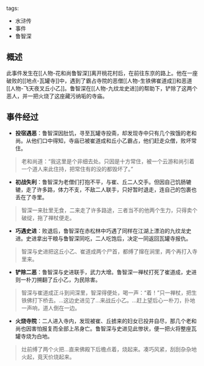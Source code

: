 tags:
  - 水浒传
  - 事件
  - 鲁智深

## 概述
此事件发生在[[人物-花和尚鲁智深]]离开桃花村后，在前往东京的路上。他在一座破败的[[地点-瓦罐寺]]中，遇到了霸占寺院的恶僧[[人物-生铁佛崔道成]]和恶道[[人物-飞天夜叉丘小乙]]。鲁智深在[[人物-九纹龙史进]]的帮助下，铲除了这两个恶人，并一把火烧了这座藏污纳垢的寺庙。

## 事件经过
- **投宿遇恶**：鲁智深因肚饥，寻至瓦罐寺投斋，却发现寺中只有几个挨饿的老和尚。从他们口中得知，寺庙已被崔道成和丘小乙霸占，他们赶走众僧，败坏常住。
> 老和尚道：“我这里是个非细去处。只因是十方常住，被一个云游和尚引着一个道人来此住持，把常住有的没的都毁坏了。”

- **初战失利**：鲁智深为老僧们打抱不平，与崔、丘二人交手。但因自己饥肠辘辘，走了许多路，体力不支，不敌二人联手，只好暂时退走，连自己的包裹也丢在了寺里。
> 智深一来肚里无食，二来走了许多路途，三者当不的他两个生力，只得卖个破绽，拖了禅杖便走。

- **巧遇史进**：败退后，鲁智深在赤松林中巧遇了同样在江湖上漂泊的九纹龙史进。史进拿出干粮与鲁智深同吃，二人吃饱后，决定一同返回瓦罐寺报仇。
> 智深与史进把这丘小乙、崔道成两个尸首，都缚了撺在涧里，两个再打入寺里来。

- **铲除二恶**：鲁智深与史进联手，武力大增。鲁智深一禅杖打死了崔道成，史进则一朴刀搠翻了丘小乙，为民除害。
> 智深与崔道成正斗到间深里，智深得便处，喝一声：“着！”只一禅杖，把生铁佛打下桥去。...这边史进见了...来战丘小乙。...赶上望后心一朴刀，扑地一声响，道人倒在一边。

- **火烧寺院**：二人进入寺内，发现被崔、丘掳来的妇女已投井自尽，那几个老和尚也因害怕报复而全部上吊身亡。鲁智深与史进见此惨状，便一把火将整座瓦罐寺烧为白地。
> 灶前缚了两个火把...直来佛殿下后檐点着，烧起来。凑巧风紧，刮刮杂杂地火起，竟天价烧起来。
